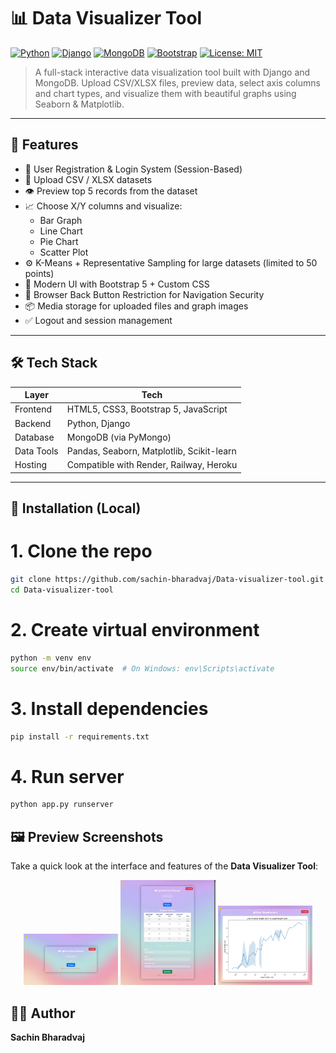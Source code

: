 # 📊 Data Visualizer Tool

[![Python](https://img.shields.io/badge/Python-3.10+-blue?logo=python)](https://python.org)
[![Django](https://img.shields.io/badge/Django-4.x-success?logo=django)](https://www.djangoproject.com/)
[![MongoDB](https://img.shields.io/badge/MongoDB-NoSQL-green?logo=mongodb)](https://mongodb.com)
[![Bootstrap](https://img.shields.io/badge/Bootstrap-5.x-purple?logo=bootstrap)](https://getbootstrap.com)
[![License: MIT](https://img.shields.io/badge/License-MIT-yellow.svg)](LICENSE)

> A full-stack interactive data visualization tool built with Django and MongoDB. Upload CSV/XLSX files, preview data, select axis columns and chart types, and visualize them with beautiful graphs using Seaborn & Matplotlib.

---

## 🚀 Features

- 🔐 User Registration & Login System (Session-Based)
- 📁 Upload CSV / XLSX datasets
- 👁 Preview top 5 records from the dataset
- 📈 Choose X/Y columns and visualize:
  - Bar Graph
  - Line Chart
  - Pie Chart
  - Scatter Plot
- ⚙️ K-Means + Representative Sampling for large datasets (limited to 50 points)
- 🎨 Modern UI with Bootstrap 5 + Custom CSS
- 🧹 Browser Back Button Restriction for Navigation Security
- 📦 Media storage for uploaded files and graph images
- ✅ Logout and session management

---

## 🛠 Tech Stack

| Layer        | Tech                                    |
| ------------ | ---------------------------------------- |
| Frontend     | HTML5, CSS3, Bootstrap 5, JavaScript     |
| Backend      | Python, Django                           |
| Database     | MongoDB (via PyMongo)                    |
| Data Tools   | Pandas, Seaborn, Matplotlib, Scikit-learn|
| Hosting      | Compatible with Render, Railway, Heroku  |

---

## 🔧 Installation (Local)


# 1. Clone the repo
```bash
git clone https://github.com/sachin-bharadvaj/Data-visualizer-tool.git
cd Data-visualizer-tool
```

# 2. Create virtual environment
```bash
python -m venv env
source env/bin/activate  # On Windows: env\Scripts\activate
```

# 3. Install dependencies
```bash
pip install -r requirements.txt
```

# 4. Run server
```bash
python app.py runserver
```
## 🖼️ Preview Screenshots

Take a quick look at the interface and features of the **Data Visualizer Tool**:

<p align="center">
  <img src="./1.png" alt="Upload Page" width="30%" />
  <img src="./2.png" alt="Graph Selection Page" width="30%" />
  <img src="./3.png" alt="Visualization Output" width="30%" />
</p>

## 👨‍💻 Author
**Sachin Bharadvaj**  

